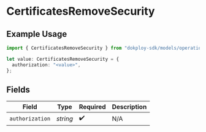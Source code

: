 # CertificatesRemoveSecurity

## Example Usage

```typescript
import { CertificatesRemoveSecurity } from "dokploy-sdk/models/operations";

let value: CertificatesRemoveSecurity = {
  authorization: "<value>",
};
```

## Fields

| Field              | Type               | Required           | Description        |
| ------------------ | ------------------ | ------------------ | ------------------ |
| `authorization`    | *string*           | :heavy_check_mark: | N/A                |